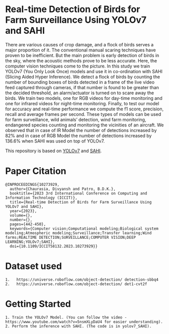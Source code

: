 # Real-time Detection of Birds for Farm Surveillance Using YOLOv7 and SAHI

There are various causes of crop damage, and a flock of birds serves a major proportion of it. The conventional manual scaring techniques have proven to be inefficient. But the main problem is early detection of birds in the sky, where the acoustic methods prove to be less accurate. Here, the computer vision techniques come to the picture. In this study we train YOLOv7 (You Only Look Once) models and use it in co-ordination with SAHI (Slicing Aided Hyper Inference). We detect a flock of birds by counting the number of bounding boxes of birds detected in a frame of the live video feed captured through cameras, if that number is found to be greater than the decided threshold, an alarm/actuator is turned on to scare away the birds. We train two models, one for RGB videos for day-time monitoring and one for infrared videos for night-time monitoring. Finally, to test our model for accuracy and real-time performance we compute the f1 score, precision, recall and average frames per second. These types of models can be used for farm surveillance, wild animals’ detection, wind farm monitoring, endangered species counting and monitoring the vicinities of an aircraft. We observed that in case of IR Model the number of detections increased by 82% and in case of RGB Model the number of detections increased by 136.6% when SAHI was used on top of YOLOv7.

This repository is based on [YOLOv7](https://github.com/WongKinYiu/yolov7) and [SAHI](https://github.com/obss/sahi).
 

# Paper Citation
```
@INPROCEEDINGS{10273929,
  author={Chaurasia, Divyansh and Patro, B.D.K.},
  booktitle={2023 3rd International Conference on Computing and Information Technology (ICCIT)}, 
  title={Real-time Detection of Birds for Farm Surveillance Using YOLOv7 and SAHI}, 
  year={2023},
  volume={},
  number={},
  pages={442-450},
  keywords={Computer vision;Computational modeling;Biological system modeling;Atmospheric modeling;Surveillance;Transfer learning;Wind farms;REALTIME DETECTION;SURVEILLANCE;COMPUTER VISION;DEEP LEARNING;YOLOv7;SAHI},
  doi={10.1109/ICCIT58132.2023.10273929}}

```

# Dataset used 
```
1.   https://universe.roboflow.com/object-detection/ detection-sbbq4
2.   https://universe.roboflow.com/object-detection/ det1-cvt2f
```



# Getting Started
```
1. Train the YOLOv7 Model. (You can follow the video - https://www.youtube.com/watch?v=5nsmXLyDaU4 for easier understanding).
2. Perform the inference with SAHI. (The code is in yolov7_SAHI).
```

